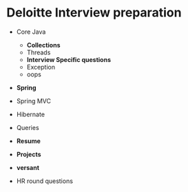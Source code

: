 Deloitte Interview preparation
=

+ Core Java
	- **Collections**
	- Threads
	- **Interview Specific questions**
	- Exception
	- oops

+ **Spring**
+ Spring MVC
+ Hibernate
+ Queries
+ **Resume**
+ **Projects**
+ **versant**
+ HR round questions
